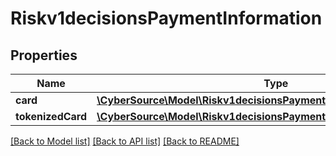 # Riskv1decisionsPaymentInformation

## Properties
Name | Type | Description | Notes
------------ | ------------- | ------------- | -------------
**card** | [**\CyberSource\Model\Riskv1decisionsPaymentInformationCard**](Riskv1decisionsPaymentInformationCard.md) |  | [optional] 
**tokenizedCard** | [**\CyberSource\Model\Riskv1decisionsPaymentInformationTokenizedCard**](Riskv1decisionsPaymentInformationTokenizedCard.md) |  | [optional] 

[[Back to Model list]](../README.md#documentation-for-models) [[Back to API list]](../README.md#documentation-for-api-endpoints) [[Back to README]](../README.md)


